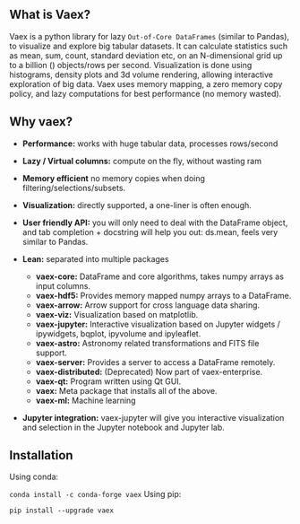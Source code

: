 ## What is Vaex?
Vaex is a python library for lazy `Out-of-Core DataFrames` (similar to Pandas), to visualize and explore big tabular datasets. It can calculate statistics such as mean, sum, count, standard deviation etc, on an N-dimensional grid up to a billion () objects/rows per second. Visualization is done using histograms, density plots and 3d volume rendering, allowing interactive exploration of big data. Vaex uses memory mapping, a zero memory copy policy, and lazy computations for best performance (no memory wasted).

## Why vaex?
* **Performance:** works with huge tabular data, processes  rows/second
* **Lazy / Virtual columns:** compute on the fly, without wasting ram
* **Memory efficient** no memory copies when doing filtering/selections/subsets.
* **Visualization:** directly supported, a one-liner is often enough.
* **User friendly API:** you will only need to deal with the DataFrame object, and tab completion + docstring will help you out: ds.mean<tab>, feels very similar to Pandas.
* **Lean:** separated into multiple packages
   * **vaex-core:** DataFrame and core algorithms, takes numpy arrays as input columns.
   * **vaex-hdf5:** Provides memory mapped numpy arrays to a DataFrame.
   * **vaex-arrow:** Arrow support for cross language data sharing.
   * **vaex-viz:** Visualization based on matplotlib.
   * **vaex-jupyter:** Interactive visualization based on Jupyter widgets / ipywidgets, bqplot, ipyvolume and ipyleaflet.
   * **vaex-astro:** Astronomy related transformations and FITS file support.
   * **vaex-server:** Provides a server to access a DataFrame remotely.
   * **vaex-distributed:** (Deprecated) Now part of vaex-enterprise.
   * **vaex-qt:** Program written using Qt GUI.
   * **vaex:** Meta package that installs all of the above.
   * **vaex-ml:** Machine learning

* **Jupyter integration:** vaex-jupyter will give you interactive visualization and selection in the Jupyter notebook and Jupyter lab.

## Installation
Using conda:

  ```conda install -c conda-forge vaex```
Using pip:

  ```pip install --upgrade vaex```

